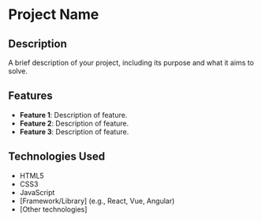 # Project Name

## Description
A brief description of your project, including its purpose and what it aims to solve.

## Features
- **Feature 1**: Description of feature.
- **Feature 2**: Description of feature.
- **Feature 3**: Description of feature.

## Technologies Used
- HTML5
- CSS3
- JavaScript
- [Framework/Library] (e.g., React, Vue, Angular)
- [Other technologies]


